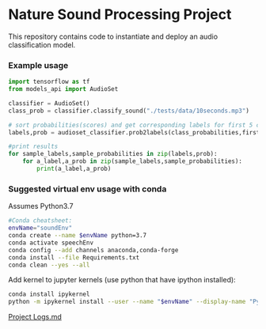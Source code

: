 # Nature Sound Processing Project

This repository contains code to instantiate and deploy an audio classification model.

### Example usage

```python
import tensorflow as tf
from models_api import AudioSet

classifier = AudioSet()
class_prob = classifier.classify_sound("./tests/data/10seconds.mp3")

# sort probabilities(scores) and get corresponding labels for first 5 class
labels,prob = audioset_classifier.prob2labels(class_probabilities,first_k=5)

#print results
for sample_labels,sample_probabilities in zip(labels,prob):
    for a_label,a_prob in zip(sample_labels,sample_probabilities):
        print(a_label,a_prob)

```

### Suggested virtual env usage with conda
Assumes Python3.7
```bash
#Conda cheatsheet:
envName="soundEnv"  
conda create --name $envName python=3.7
conda activate speechEnv  
conda config --add channels anaconda,conda-forge
conda install --file Requirements.txt  
conda clean --yes --all  
```

Add kernel to jupyter kernels (use python that have ipython installed):  
```bash
conda install ipykernel
python -m ipykernel install --user --name "$envName" --display-name "Python3-$envName"  
```


[Project Logs.md](https://github.com/EnisBerk/speech_audio_understanding/blob/master/Project_Logs.md)
